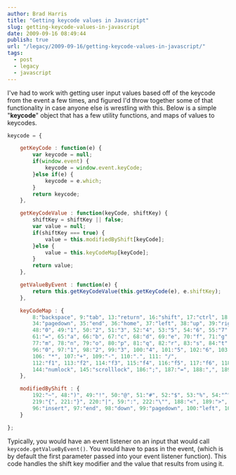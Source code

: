 ```yaml
---
author: Brad Harris
title: "Getting keycode values in Javascript"
slug: getting-keycode-values-in-javascript
date: 2009-09-16 08:49:44
publish: true
url: "/legacy/2009-09-16/getting-keycode-values-in-javascript/"
tags:
  - post
  - legacy
  - javascript
---
```


I've had to work with getting user input values based off of the keycode from the event a few times, and figured I'd throw together some of that functionality in case anyone else is wrestling with this.  Below is a simple "**keycode**" object that has a few utility functions, and maps of values to keycodes.

```javascript
keycode = {

	getKeyCode : function(e) {
		var keycode = null;
		if(window.event) {
			keycode = window.event.keyCode;
		}else if(e) {
			keycode = e.which;
		}
		return keycode;
	},

	getKeyCodeValue : function(keyCode, shiftKey) {
		shiftKey = shiftKey || false;
		var value = null;
		if(shiftKey === true) {
			value = this.modifiedByShift[keyCode];
		}else {
			value = this.keyCodeMap[keyCode];
		}
		return value;
	},

	getValueByEvent : function(e) {
		return this.getKeyCodeValue(this.getKeyCode(e), e.shiftKey);
	},

	keyCodeMap : {
		8:"backspace", 9:"tab", 13:"return", 16:"shift", 17:"ctrl", 18:"alt", 19:"pausebreak", 20:"capslock", 27:"escape", 32:" ", 33:"pageup",
		34:"pagedown", 35:"end", 36:"home", 37:"left", 38:"up", 39:"right", 40:"down", 43:"+", 44:"printscreen", 45:"insert", 46:"delete",
		48:"0", 49:"1", 50:"2", 51:"3", 52:"4", 53:"5", 54:"6", 55:"7", 56:"8", 57:"9", 59:";",
		61:"=", 65:"a", 66:"b", 67:"c", 68:"d", 69:"e", 70:"f", 71:"g", 72:"h", 73:"i", 74:"j", 75:"k", 76:"l",
		77:"m", 78:"n", 79:"o", 80:"p", 81:"q", 82:"r", 83:"s", 84:"t", 85:"u", 86:"v", 87:"w", 88:"x", 89:"y", 90:"z",
		96:"0", 97:"1", 98:"2", 99:"3", 100:"4", 101:"5", 102:"6", 103:"7", 104:"8", 105:"9",
		106: "*", 107:"+", 109:"-", 110:".", 111: "/",
		112:"f1", 113:"f2", 114:"f3", 115:"f4", 116:"f5", 117:"f6", 118:"f7", 119:"f8", 120:"f9", 121:"f10", 122:"f11", 123:"f12",
		144:"numlock", 145:"scrolllock", 186:";", 187:"=", 188:",", 189:"-", 190:".", 191:"/", 192:"`", 219:"[", 220:"\\", 221:"]", 222:"'"
	},

	modifiedByShift : {
		192:"~", 48:")", 49:"!", 50:"@", 51:"#", 52:"$", 53:"%", 54:"^", 55:"&", 56:"*", 57:"(", 109:"_", 61:"+",
		219:"{", 221:"}", 220:"|", 59:":", 222:"\"", 188:"<", 189:">", 191:"?",
		96:"insert", 97:"end", 98:"down", 99:"pagedown", 100:"left", 102:"right", 103:"home", 104:"up", 105:"pageup"
	}

};
```

Typically, you would have an event listener on an input that would call ```keycode.getValueByEvent()```.  You would have to pass in the event, (which is by default the first parameter passed into your event listener function).  This code handles the shift key modifier and the value that results from using it.

